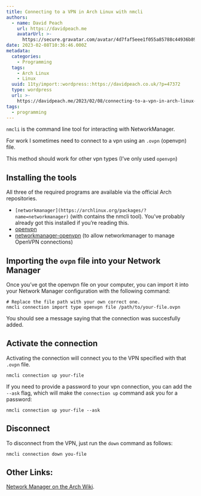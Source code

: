 ```yaml
---
title: Connecting to a VPN in Arch Linux with nmcli
authors:
  - name: David Peach
    url: https://davidpeach.me
    avatarUrl: >-
      https://secure.gravatar.com/avatar/4d7faf5eee1f055a85788c44936b8995eaab6dfb004e7854ec747ccb272e91ee?s=96&d=mm&r=g
date: 2023-02-08T10:36:46.000Z
metadata:
  categories:
    - Programming
  tags:
    - Arch Linux
    - Linux
  uuid: 11ty/import::wordpress::https://davidpeach.co.uk/?p=47372
  type: wordpress
  url: >-
    https://davidpeach.me/2023/02/08/connecting-to-a-vpn-in-arch-linux-with-nmcli/
tags:
  - programming
---
```

`nmcli` is the command line tool for interacting with NetworkManager.

For work I sometimes need to connect to a vpn using an `.ovpn` (openvpn) file.

This method should work for other vpn types (I’ve only used `openvpn`)

## Installing the tools

All three of the required programs are available via the official Arch repositories.

-   `[networkmanager](https://archlinux.org/packages/?name=networkmanager)` (with contains the nmcli tool). You’ve probably already got this installed if you’re reading this.
-   [openvpn](https://archlinux.org/packages/extra/x86_64/openvpn/)
-   [networkmanager-openvpn](https://archlinux.org/packages/extra/x86_64/networkmanager-openvpn/) (to allow networkmanager to manage OpenVPN connections)

## Importing the `ovpn` file into your Network Manager

Once you’ve got the openvpn file on your computer, you can import it into your Network Manager configuration with the following command:

```
# Replace the file path with your own correct one.
nmcli connection import type openvpn file /path/to/your-file.ovpn
```

You should see a message saying that the connection was succesfully added.

## Activate the connection

Activating the connection will connect you to the VPN specified with that `.ovpn` file.

```
nmcli connection up your-file
```

If you need to provide a password to your vpn connection, you can add the `--ask` flag, which will make the `connection up` command ask you for a password:

```
nmcli connection up your-file --ask
```

## Disconnect

To disconnect from the VPN, just run the `down` command as follows:

```
nmcli connection down you-file
```

## Other Links:

[Network Manager on the Arch Wiki](https://wiki.archlinux.org/title/NetworkManager).